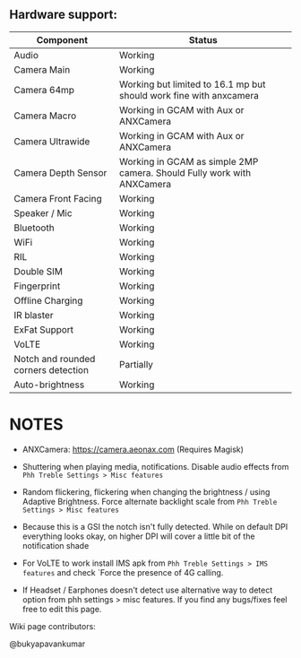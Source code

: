 ## Hardware support:
| Component | Status |
|-|-|
| Audio | Working |
| Camera Main | Working|
| Camera 64mp | Working but limited to 16.1 mp but should work fine with anxcamera
| Camera Macro | Working in GCAM with Aux or ANXCamera |
| Camera Ultrawide | Working in GCAM with Aux or ANXCamera |
| Camera Depth Sensor | Working in GCAM as simple 2MP camera. Should Fully work with ANXCamera |
| Camera Front Facing | Working
| Speaker / Mic | Working |
| Bluetooth | Working |
| WiFi | Working |
| RIL | Working |
| Double SIM | Working |
| Fingerprint | Working |
| Offline Charging | Working |
| IR blaster | Working |
| ExFat Support | Working|
| VoLTE | Working |
| Notch and rounded corners detection | Partially |
| Auto-brightness | Working |

# NOTES

- ANXCamera: https://camera.aeonax.com (Requires Magisk)
- Shuttering when playing media, notifications. Disable audio effects from `Phh Treble Settings > Misc features`

- Random flickering, flickering when changing the brightness / using Adaptive Brightness. Force alternate backlight scale from `Phh Treble Settings > Misc features`

- Because this is a GSI the notch isn't fully detected. While on default DPI everything looks okay, on higher DPI will cover a little bit of the notification shade

- For VoLTE to work install IMS apk from `Phh Treble Settings > IMS features` and check `Force the presence of 4G calling.

- If Headset / Earphones doesn't detect use alternative way to detect option from phh settings > misc features.
If you find any bugs/fixes feel free to edit this page.

Wiki page contributors:
<!-- Add your username here -->
@bukyapavankumar